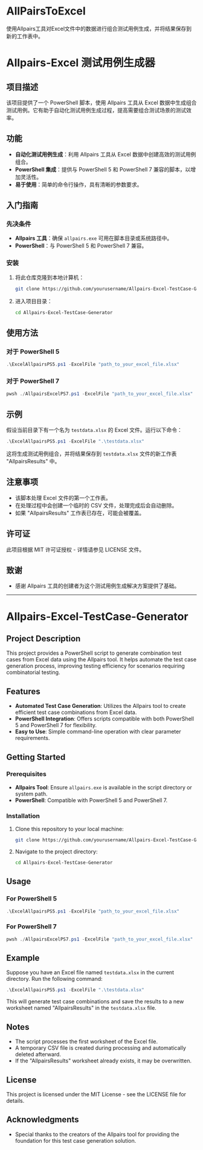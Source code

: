 # AllPairsToExcel
使用Allpairs工具对Excel文件中的数据进行组合测试用例生成，并将结果保存到新的工作表中。
# Allpairs-Excel 测试用例生成器

## 项目描述

该项目提供了一个 PowerShell 脚本，使用 Allpairs 工具从 Excel 数据中生成组合测试用例。它有助于自动化测试用例生成过程，提高需要组合测试场景的测试效率。

## 功能

- **自动化测试用例生成**：利用 Allpairs 工具从 Excel 数据中创建高效的测试用例组合。
- **PowerShell 集成**：提供与 PowerShell 5 和 PowerShell 7 兼容的脚本，以增加灵活性。
- **易于使用**：简单的命令行操作，具有清晰的参数要求。

## 入门指南

### 先决条件

- **Allpairs 工具**：确保 `allpairs.exe` 可用在脚本目录或系统路径中。
- **PowerShell**：与 PowerShell 5 和 PowerShell 7 兼容。

### 安装

1. 将此仓库克隆到本地计算机：
   ```bash
   git clone https://github.com/yourusername/Allpairs-Excel-TestCase-Generator.git
   ```
2. 进入项目目录：
   ```bash
   cd Allpairs-Excel-TestCase-Generator
   ```

## 使用方法

### 对于 PowerShell 5

```powershell
.\ExcelAllpairsPS5.ps1 -ExcelFile "path_to_your_excel_file.xlsx"
```

### 对于 PowerShell 7

```powershell
pwsh ./AllpairsExcelPS7.ps1 -ExcelFile "path_to_your_excel_file.xlsx"
```

## 示例

假设当前目录下有一个名为 `testdata.xlsx` 的 Excel 文件。运行以下命令：

```powershell
.\ExcelAllpairsPS5.ps1 -ExcelFile ".\testdata.xlsx"
```

这将生成测试用例组合，并将结果保存到 `testdata.xlsx` 文件的新工作表 "AllpairsResults" 中。

## 注意事项

- 该脚本处理 Excel 文件的第一个工作表。
- 在处理过程中会创建一个临时的 CSV 文件，处理完成后会自动删除。
- 如果 "AllpairsResults" 工作表已存在，可能会被覆盖。

## 许可证

此项目根据 MIT 许可证授权 - 详情请参见 LICENSE 文件。

## 致谢

- 感谢 Allpairs 工具的创建者为这个测试用例生成解决方案提供了基础。

<hr>

# Allpairs-Excel-TestCase-Generator

## Project Description

This project provides a PowerShell script to generate combination test cases from Excel data using the Allpairs tool. It helps automate the test case generation process, improving testing efficiency for scenarios requiring combinatorial testing.

## Features

- **Automated Test Case Generation**: Utilizes the Allpairs tool to create efficient test case combinations from Excel data.
- **PowerShell Integration**: Offers scripts compatible with both PowerShell 5 and PowerShell 7 for flexibility.
- **Easy to Use**: Simple command-line operation with clear parameter requirements.

## Getting Started

### Prerequisites

- **Allpairs Tool**: Ensure `allpairs.exe` is available in the script directory or system path.
- **PowerShell**: Compatible with PowerShell 5 and PowerShell 7.

### Installation

1. Clone this repository to your local machine:
   ```bash
   git clone https://github.com/yourusername/Allpairs-Excel-TestCase-Generator.git
   ```
2. Navigate to the project directory:
   ```bash
   cd Allpairs-Excel-TestCase-Generator
   ```

## Usage

### For PowerShell 5

```powershell
.\ExcelAllpairsPS5.ps1 -ExcelFile "path_to_your_excel_file.xlsx"
```

### For PowerShell 7

```powershell
pwsh ./AllpairsExcelPS7.ps1 -ExcelFile "path_to_your_excel_file.xlsx"
```

## Example

Suppose you have an Excel file named `testdata.xlsx` in the current directory. Run the following command:

```powershell
.\ExcelAllpairsPS5.ps1 -ExcelFile ".\testdata.xlsx"
```

This will generate test case combinations and save the results to a new worksheet named "AllpairsResults" in the `testdata.xlsx` file.

## Notes

- The script processes the first worksheet of the Excel file.
- A temporary CSV file is created during processing and automatically deleted afterward.
- If the "AllpairsResults" worksheet already exists, it may be overwritten.

## License

This project is licensed under the MIT License - see the LICENSE file for details.

## Acknowledgments

- Special thanks to the creators of the Allpairs tool for providing the foundation for this test case generation solution.




